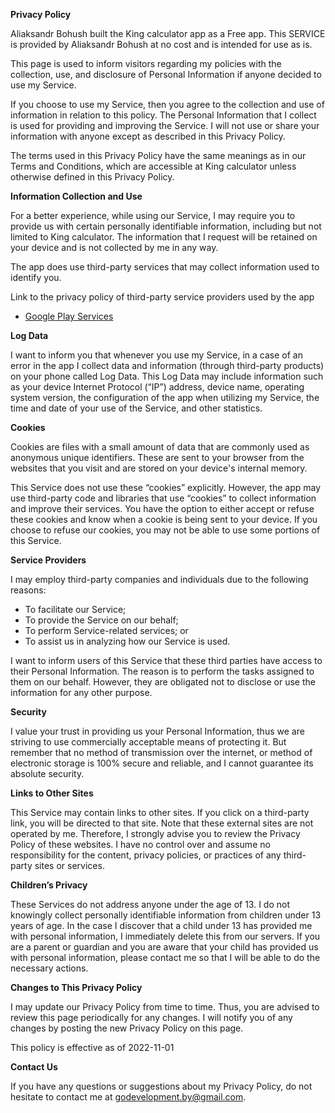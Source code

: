 **Privacy Policy**
 
Aliaksandr Bohush built the King calculator app as a Free app. This SERVICE is provided by Aliaksandr Bohush at no cost and is intended for use as is.
 
This page is used to inform visitors regarding my policies with the collection, use, and disclosure of Personal Information if anyone decided to use my Service.
 
If you choose to use my Service, then you agree to the collection and use of information in relation to this policy. The Personal Information that I collect is used for providing and improving the Service. I will not use or share your information with anyone except as described in this Privacy Policy.
 
The terms used in this Privacy Policy have the same meanings as in our Terms and Conditions, which are accessible at King calculator unless otherwise defined in this Privacy Policy.
 
**Information Collection and Use**
 
For a better experience, while using our Service, I may require you to provide us with certain personally identifiable information, including but not limited to King calculator. The information that I request will be retained on your device and is not collected by me in any way.
 
The app does use third-party services that may collect information used to identify you.
 
Link to the privacy policy of third-party service providers used by the app
 
*   [Google Play Services](https://www.google.com/policies/privacy/)
 
**Log Data**
 
I want to inform you that whenever you use my Service, in a case of an error in the app I collect data and information (through third-party products) on your phone called Log Data. This Log Data may include information such as your device Internet Protocol (“IP”) address, device name, operating system version, the configuration of the app when utilizing my Service, the time and date of your use of the Service, and other statistics.
 
**Cookies**
 
Cookies are files with a small amount of data that are commonly used as anonymous unique identifiers. These are sent to your browser from the websites that you visit and are stored on your device's internal memory.
 
This Service does not use these “cookies” explicitly. However, the app may use third-party code and libraries that use “cookies” to collect information and improve their services. You have the option to either accept or refuse these cookies and know when a cookie is being sent to your device. If you choose to refuse our cookies, you may not be able to use some portions of this Service.
 
**Service Providers**
 
I may employ third-party companies and individuals due to the following reasons:
 
*   To facilitate our Service;
*   To provide the Service on our behalf;
*   To perform Service-related services; or
*   To assist us in analyzing how our Service is used.
 
I want to inform users of this Service that these third parties have access to their Personal Information. The reason is to perform the tasks assigned to them on our behalf. However, they are obligated not to disclose or use the information for any other purpose.
 
**Security**
 
I value your trust in providing us your Personal Information, thus we are striving to use commercially acceptable means of protecting it. But remember that no method of transmission over the internet, or method of electronic storage is 100% secure and reliable, and I cannot guarantee its absolute security.
 
**Links to Other Sites**
 
This Service may contain links to other sites. If you click on a third-party link, you will be directed to that site. Note that these external sites are not operated by me. Therefore, I strongly advise you to review the Privacy Policy of these websites. I have no control over and assume no responsibility for the content, privacy policies, or practices of any third-party sites or services.
 
**Children’s Privacy**
 
These Services do not address anyone under the age of 13. I do not knowingly collect personally identifiable information from children under 13 years of age. In the case I discover that a child under 13 has provided me with personal information, I immediately delete this from our servers. If you are a parent or guardian and you are aware that your child has provided us with personal information, please contact me so that I will be able to do the necessary actions.
 
**Changes to This Privacy Policy**
 
I may update our Privacy Policy from time to time. Thus, you are advised to review this page periodically for any changes. I will notify you of any changes by posting the new Privacy Policy on this page.
 
This policy is effective as of 2022-11-01
 
**Contact Us**
 
If you have any questions or suggestions about my Privacy Policy, do not hesitate to contact me at godevelopment.by@gmail.com.

